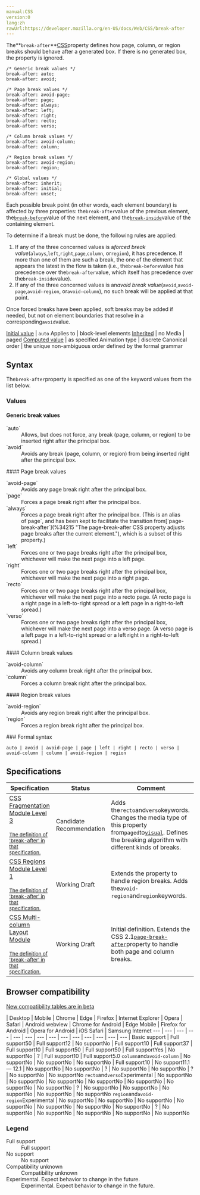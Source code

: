 ```yaml
---
manual:CSS
version:0
lang:zh
rawUrl:https://developer.mozilla.org/en-US/docs/Web/CSS/break-after
---
```






The**`break-after`**[CSS](%28421 "")property defines how page, column, or region breaks should behave after a generated box. If there is no generated box, the property is ignored.


```
/* Generic break values */
break-after: auto;
break-after: avoid;

/* Page break values */
break-after: avoid-page;
break-after: page;
break-after: always;
break-after: left;
break-after: right;
break-after: recto;
break-after: verso;

/* Column break values */
break-after: avoid-column;
break-after: column;

/* Region break values */
break-after: avoid-region;
break-after: region;

/* Global values */
break-after: inherit;
break-after: initial;
break-after: unset;
```


Each possible break point (in other words, each element boundary) is affected by three properties: the`break-after`value of the previous element, the[`break-before`](%29249 "The break-before CSS property defines how page, column, or region breaks should behave before a generated box. If there is no generated box, the property is ignored.")value of the next element, and the[`break-inside`](%29250 "The break-inside CSS property defines how page, column, or region breaks should behave inside a generated box. If there is no generated box, the property is ignored.")value of the containing element.



To determine if a break must be done, the following rules are applied:


1. If any of the three concerned values is a*forced break value*(`always`,`left`,`right`,`page`,`column`, or`region`), it has precedence. If more than one of them are such a break, the one of the element that appears the latest in the flow is taken (i.e., the`break-before`value has precedence over the`break-after`value, which itself has precedence over the`break-inside`value).
1. If any of the three concerned values is an*avoid break value*(`avoid`,`avoid-page`,`avoid-region`, or`avoid-column`), no such break will be applied at that point.


Once forced breaks have been applied, soft breaks may be added if needed, but not on element boundaries that resolve in a corresponding`avoid`value.


[Initial value](%28552 "") | `auto` 
Applies to | block-level elements 
[Inherited](%28555 "") | no 
Media | paged 
[Computed value](%28556 "") | as specified 
Animation type | discrete 
Canonical order | the unique non-ambiguous order defined by the formal grammar 


## Syntax<a name="Syntax"></a>


The`break-after`property is specified as one of the keyword values from the list below.


### Values<a name="Values"></a>

#### Generic break values<a name="Generic_break_values"></a>
<dl><dt id=''>`auto`</dt><dd>Allows, but does not force, any break (page, column, or region) to be inserted right after the principal box.</dd><dt id=''>`avoid`</dt><dd>Avoids any break (page, column, or region) from being inserted right after the principal box.</dd></dl>
#### Page break values<a name="Page_break_values"></a>
<dl><dt id=''>`avoid-page`</dt><dd>Avoids any page break right after the principal box.</dd><dt id=''>`page`</dt><dd>Forces a page break right after the principal box.</dd><dt id=''>`always`</dt><dd>Forces a page break right after the principal box. (This is an alias of`page`, and has been kept to facilitate the transition from[`page-break-after`](%34215 "The page-break-after CSS property adjusts page breaks after the current element."), which is a subset of this property.)</dd><dt id=''>`left`</dt><dd>Forces one or two page breaks right after the principal box, whichever will make the next page into a left page.</dd><dt id=''>`right`</dt><dd>Forces one or two page breaks right after the principal box, whichever will make the next page into a right page.</dd><dt id=''>`recto`<i></i></dt><dd>Forces one or two page breaks right after the principal box, whichever will make the next page into a recto page. (A recto page is a right page in a left-to-right spread or a left page in a right-to-left spread.)</dd><dt id=''>`verso`<i></i></dt><dd>Forces one or two page breaks right after the principal box, whichever will make the next page into a verso page. (A verso page is a left page in a left-to-right spread or a left right in a right-to-left spread.)</dd></dl>
#### Column break values<a name="Column_break_values"></a>
<dl><dt id=''>`avoid-column`</dt><dd>Avoids any column break right after the principal box.</dd><dt id=''>`column`</dt><dd>Forces a column break right after the principal box.</dd></dl>
#### Region break values<a name="Region_break_values"></a>
<dl><dt id=''>`avoid-region`<i></i></dt><dd>Avoids any region break right after the principal box.</dd><dt id=''>`region`<i></i></dt><dd>Forces a region break right after the principal box.</dd></dl>
### Formal syntax<a name="Formal_syntax"></a>

```
auto | avoid | avoid-page | page | left | right | recto | verso | avoid-column | column | avoid-region | region
```

## Specifications<a name="Specifications"></a>

Specification | Status | Comment 
 ---  |  ---  |  ---  | 
[CSS Fragmentation Module Level 3<br></br><small>The definition of &#39;break-after&#39; in that specification.</small>](%29290 "") | Candidate Recommendation | Adds the`recto`and`verso`keywords. Changes the media type of this property from`paged`to[`visual`](%34216 "The documentation about this has not yet been written; please consider contributing!"). Defines the breaking algorithm with different kinds of breaks. 
[CSS Regions Module Level 1<br></br><small>The definition of &#39;break-after&#39; in that specification.</small>](%29284 "") | Working Draft | Extends the property to handle region breaks. Adds the`avoid-region`and`region`keywords. 
[CSS Multi-column Layout Module<br></br><small>The definition of &#39;break-after&#39; in that specification.</small>](%29291 "") | Working Draft | Initial definition. Extends the CSS 2.1[`page-break-after`](%34215 "The page-break-after CSS property adjusts page breaks after the current element.")property to handle both page and column breaks. 


## Browser compatibility<a name="Browser_compatibility"></a>
[New compatibility tables are in beta<i></i>](%3360 "")

 | <abbr>Desktop<i></i></abbr> | <abbr>Mobile<i></i></abbr> 
 | <abbr>Chrome<i></i></abbr> | <abbr>Edge<i></i></abbr> | <abbr>Firefox<i></i></abbr> | <abbr>Internet Explorer<i></i></abbr> | <abbr>Opera<i></i></abbr> | <abbr>Safari<i></i></abbr> | <abbr>Android webview<i></i></abbr> | <abbr>Chrome for Android<i></i></abbr> | <abbr>Edge Mobile<i></i></abbr> | <abbr>Firefox for Android<i></i></abbr> | <abbr>Opera for Android<i></i></abbr> | <abbr>iOS Safari<i></i></abbr> | <abbr>Samsung Internet<i></i></abbr> 
 ---  |  ---  |  ---  |  ---  |  ---  |  ---  |  ---  |  ---  |  ---  |  ---  |  ---  |  ---  |  ---  |  ---  | 
Basic support | <abbr>Full support</abbr>50 | <abbr>Full support</abbr>12 | <abbr>No support</abbr>No | <abbr>Full support</abbr>10 | <abbr>Full support</abbr>37 | <abbr>Full support</abbr>10 | <abbr>Full support</abbr>50 | <abbr>Full support</abbr>50 | <abbr>Full support</abbr>Yes | <abbr>No support</abbr>No | <abbr>?</abbr> | <abbr>Full support</abbr>10 | <abbr>Full support</abbr>5.0 
`column`and`avoid-column` | <abbr>No support</abbr>No | <abbr>No support</abbr>No | <abbr>No support</abbr>No | <abbr>Full support</abbr>10 | <abbr>No support</abbr>11.1 — 12.1 | <abbr>No support</abbr>No | <abbr>No support</abbr>No | <abbr>?</abbr> | <abbr>No support</abbr>No | <abbr>No support</abbr>No | <abbr>?</abbr> | <abbr>No support</abbr>No | <abbr>No support</abbr>No 
`recto`and`verso`<abbr>Experimental<i></i></abbr> | <abbr>No support</abbr>No | <abbr>No support</abbr>No | <abbr>No support</abbr>No | <abbr>No support</abbr>No | <abbr>No support</abbr>No | <abbr>No support</abbr>No | <abbr>No support</abbr>No | <abbr>?</abbr> | <abbr>No support</abbr>No | <abbr>No support</abbr>No | <abbr>No support</abbr>No | <abbr>No support</abbr>No | <abbr>No support</abbr>No 
`region`and`avoid-region`<abbr>Experimental<i></i></abbr> | <abbr>No support</abbr>No | <abbr>No support</abbr>No | <abbr>No support</abbr>No | <abbr>No support</abbr>No | <abbr>No support</abbr>No | <abbr>No support</abbr>No | <abbr>No support</abbr>No | <abbr>?</abbr> | <abbr>No support</abbr>No | <abbr>No support</abbr>No | <abbr>No support</abbr>No | <abbr>No support</abbr>No | <abbr>No support</abbr>No 


### Legend<a name="Legend"></a>
<dl><dt id=''><abbr>Full support</abbr></dt><dd>Full support</dd><dt id=''><abbr>No support</abbr></dt><dd>No support</dd><dt id=''><abbr>Compatibility unknown</abbr></dt><dd>Compatibility unknown</dd><dt id=''><abbr>Experimental. Expect behavior to change in the future.<i></i></abbr></dt><dd>Experimental. Expect behavior to change in the future.</dd></dl>









